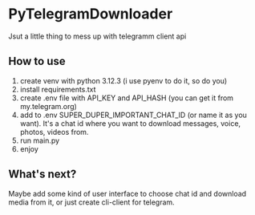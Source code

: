 # PyTelegramDownloader
 Jsut a little thing to mess up with telegramm client api

 ## How to use
 1. create venv with python 3.12.3 (i use pyenv to do it, so do you)
 2. install requirements.txt
 3. create .env file with API_KEY and API_HASH (you can get it from my.telegram.org)
 4. add to .env SUPER_DUPER_IMPORTANT_CHAT_ID (or name it as you want). It's a chat id where you want to download messages, voice, photos, videos from.
 5. run main.py
 6. enjoy

 ## What's next?
 Maybe add some kind of user interface to choose chat id and download media from it, or just create cli-client for telegram. 
